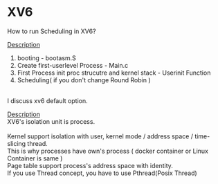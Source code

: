 # XV6

How to run Scheduling in XV6?

[Description](https://dortmoot.tistory.com/28)

1. booting - bootasm.S
2. Create first-userlevel Process - Main.c
3. First Process init proc strucutre and kernel stack - Userinit Function
4. Scheduling( if you don't change Round Robin )

<br/>
I discuss xv6 default option.

[Description](https://dortmoot.tistory.com/27)
<br/>
XV6's isolation unit is process.
<br/>
<br/>
Kernel support isolation with user, kernel mode / address space / time-slicing thread.
<br/>
This is why processes have own's process ( docker container or Linux Container is same ) 
<br/>
Page table support process's address space with identity.
<br/>
If you use Thread concept, you have to use Pthread(Posix Thread)
